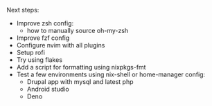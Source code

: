 Next steps:

- Improve zsh config:
    - how to manually source oh-my-zsh
- Improve fzf config
- Configure nvim with all plugins
- Setup rofi
- Try using flakes
- Add a script for formatting using nixpkgs-fmt
- Test a few environments using nix-shell or home-manager config:
    - Drupal app with mysql and latest php
    - Android studio
    - Deno
